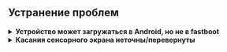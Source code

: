 ## Устранение проблем

<details>
<summary><strong>Устройство может загружаться в Android, но не в fastboot</strong></summary>

> Необходимые файлы: [platform-tools](https://developer.android.com/studio/releases/platform-tools)

Это вызвано разделами с именами томов, которые загрузчик не может обработать, чтобы исправить это:
1. Загрузитесь в recovery
2. Подключите телефон к ПК
3. Откройте cmd на ПК
4. Введите ```adb shell```
5. Введите ```parted```
6. Введите ```print```, чтобы вывести список всех разделов.
7. Найдите разделы с пробелами в именах, например «Basic Data Partition», и запишите их номер тома.
8. Теперь запустите ```rm <номер тома>``` например, ```rm 36```

</details>

<details>
<summary><strong>Касания сенсорного экрана неточны/перевернуты</strong></summary>

Вы неправильно настроили драйвер сенсорного экрана, чтобы исправить это [следуйте этой части руководства](/install.md#Узнайте-ваш-тип-панели)
<details>
